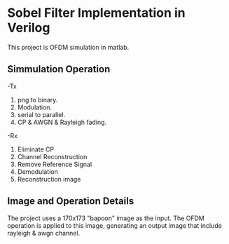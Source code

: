 # Sobel Filter Implementation in Verilog

This project is OFDM simulation in matlab.

## Simmulation Operation

-Tx 
1. png to binary.
2. Modulation.
3. serial to parallel.
4. CP & AWGN & Rayleigh fading.

-Rx 
1. Eliminate CP
2. Channel Reconstruction
3. Remove Reference Signal
4. Demodulation
5. Reconstruction image

## Image and Operation Details

The project uses a 170x173 "bapoon" image as the input. The OFDM operation is applied to this image, generating an output image that include rayleigh & awgn channel.
